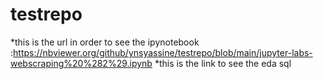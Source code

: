 # testrepo
*this is the url in order to see the ipynotebook  
    :https://nbviewer.org/github/ynsyassine/testrepo/blob/main/jupyter-labs-webscraping%20%282%29.ipynb 
*this is the link to see the eda sql 


